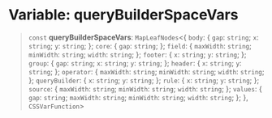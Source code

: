 # Variable: queryBuilderSpaceVars

> `const` **queryBuilderSpaceVars**: `MapLeafNodes`\<\{ `body`: \{ `gap`: `string`; `x`: `string`; `y`: `string`; \}; `core`: \{ `gap`: `string`; \}; `field`: \{ `maxWidth`: `string`; `minWidth`: `string`; `width`: `string`; \}; `footer`: \{ `x`: `string`; `y`: `string`; \}; `group`: \{ `gap`: `string`; `x`: `string`; `y`: `string`; \}; `header`: \{ `x`: `string`; `y`: `string`; \}; `operator`: \{ `maxWidth`: `string`; `minWidth`: `string`; `width`: `string`; \}; `queryBuilder`: \{ `x`: `string`; `y`: `string`; \}; `rule`: \{ `x`: `string`; `y`: `string`; \}; `source`: \{ `maxWidth`: `string`; `minWidth`: `string`; `width`: `string`; \}; `values`: \{ `gap`: `string`; `maxWidth`: `string`; `minWidth`: `string`; `width`: `string`; \}; \}, `CSSVarFunction`\>
